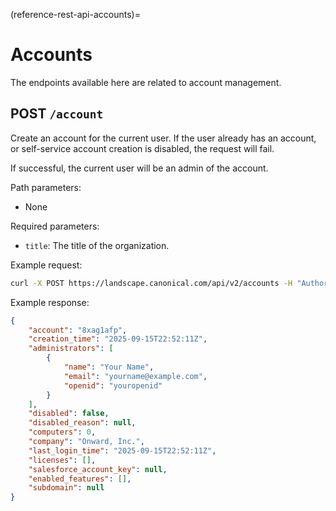 (reference-rest-api-accounts)=

# Accounts

The endpoints available here are related to account management.

## POST `/account`

Create an account for the current user. If the user already has an account, or self-service account creation is disabled, the request will fail.

If successful, the current user will be an admin of the account.

Path parameters:

- None

Required parameters:

- `title`: The title of the organization.

Example request:

```bash
curl -X POST https://landscape.canonical.com/api/v2/accounts -H "Authorization: Bearer $JWT" -d '{"title": "Onward, Inc."}'
```

Example response:

```json
{
    "account": "8xag1afp",
    "creation_time": "2025-09-15T22:52:11Z",
    "administrators": [
        {
            "name": "Your Name",
            "email": "yourname@example.com",
            "openid": "youropenid"
        }
    ],
    "disabled": false,
    "disabled_reason": null,
    "computers": 0,
    "company": "Onward, Inc.",
    "last_login_time": "2025-09-15T22:52:11Z",
    "licenses": [],
    "salesforce_account_key": null,
    "enabled_features": [],
    "subdomain": null
}
```
